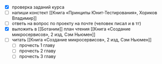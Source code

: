 - [x] проверка заданий курса
- [ ] напиши констект [[Книга «Принципы Юнит-Тестирования», Хориков Владимир]]
- [ ] ответь на вопрос по проекту на почте (человек писал и в тг)
- [x] выложить в [[Ботаним]] план чтения [[Книга «Создание микросервисов», 2 изд, Сэм Ньюмен]]
- [ ] читать [[Книга «Создание микросервисов», 2 изд, Сэм Ньюмен]]
	- [ ] прочесть 1 главу
	- [ ] прочесть 2 главу
	- [ ] прочесть 3 главу
